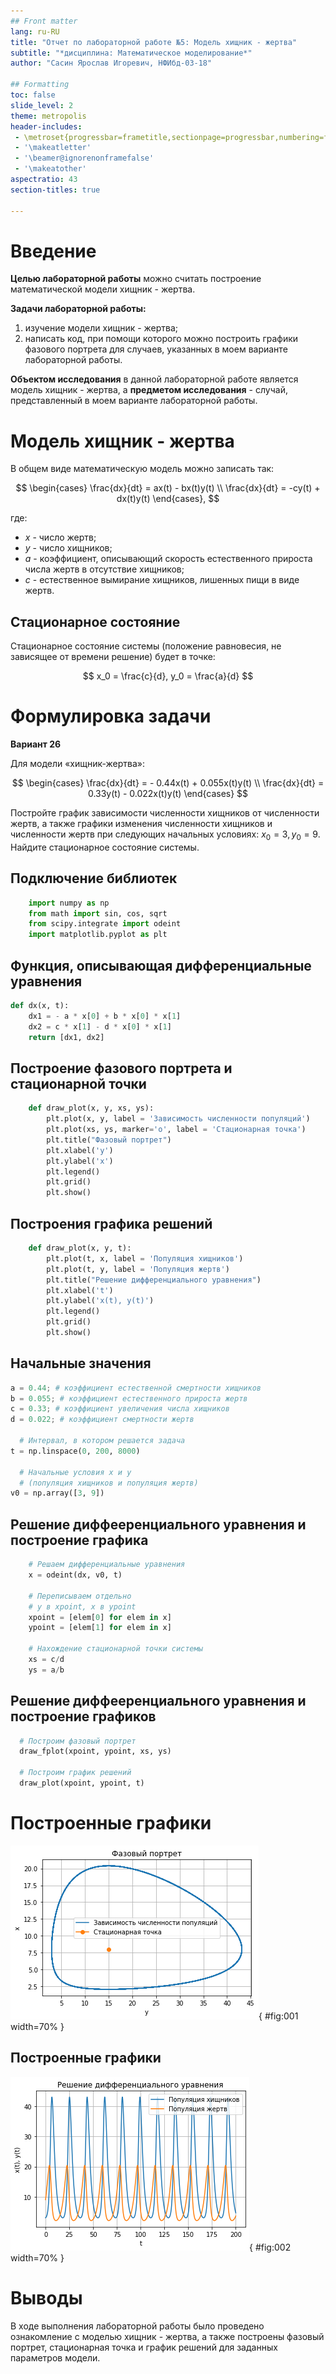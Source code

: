 ```yaml
---
## Front matter
lang: ru-RU
title: "Отчет по лабораторной работе №5: Модель хищник - жертва"
subtitle: "*дисциплина: Математическое моделирование*"
author: "Сасин Ярослав Игоревич, НФИбд-03-18"

## Formatting
toc: false
slide_level: 2
theme: metropolis
header-includes:
 - \metroset{progressbar=frametitle,sectionpage=progressbar,numbering=fraction}
 - '\makeatletter'
 - '\beamer@ignorenonframefalse'
 - '\makeatother'
aspectratio: 43
section-titles: true

---
```


# Введение 

**Целью лабораторной работы** можно считать построение математической модели хищник - жертва. 

**Задачи лабораторной работы:**  
1. изучение модели хищник - жертва;    
2. написать код, при помощи которого можно построить графики фазового портрета для случаев, указанных в моем варианте лабораторной работы. 

**Объектом исследования** в данной лабораторной работе является модель хищник - жертва, а **предметом исследования** - случай, представленный в моем варианте лабораторной работы.

# Модель хищник - жертва

В общем виде математическую модель можно записать так: 

$$
  \begin{cases}
    \frac{dx}{dt} =  ax(t) - bx(t)y(t)
    \\
    \frac{dx}{dt} =  -cy(t) + dx(t)y(t)
  \end{cases},
$$

где: 

- $x$ - число жертв;  
- $y$ - число хищников;  
- $a$ -  коэффициент, описывающий скорость естественного прироста числа жертв в отсутствие хищников;  
- $c$ - естественное вымирание хищников, лишенных пищи в виде жертв.  

## Стационарное состояние

Стационарное состояние системы (положение равновесия, не зависящее от времени решение) будет в точке: 

$$
x_0 = \frac{c}{d}, y_0 = \frac{a}{d}
$$ 

# Формулировка задачи 

**Вариант 26**

Для модели «хищник-жертва»:

$$
  \begin{cases}
    \frac{dx}{dt} =  - 0.44x(t) + 0.055x(t)y(t)
    \\
    \frac{dx}{dt} = 0.33y(t) - 0.022x(t)y(t)
  \end{cases}
$$

Постройте график зависимости численности хищников от численности жертв, а также графики изменения численности хищников и численности жертв при следующих начальных условиях: $x_0 = 3, y_0 = 9$. Найдите стационарное состояние системы.

## Подключение библиотек

```py
	import numpy as np
	from math import sin, cos, sqrt
	from scipy.integrate import odeint
	import matplotlib.pyplot as plt
```

## Функция, описывающая дифференциальные уравнения

```py 
def dx(x, t):
    dx1 = - a * x[0] + b * x[0] * x[1]
    dx2 = c * x[1] - d * x[0] * x[1] 
    return [dx1, dx2]
```

## Построение фазового портрета и стационарной точки

```py
 	def draw_plot(x, y, xs, ys):
    	plt.plot(x, y, label = 'Зависимость численности популяций')
    	plt.plot(xs, ys, marker='o', label = 'Стационарная точка')
    	plt.title("Фазовый портрет")
    	plt.xlabel('y')
    	plt.ylabel('x')
    	plt.legend()
    	plt.grid()
    	plt.show()
```

## Построения графика решений

```py
	def draw_plot(x, y, t):
    	plt.plot(t, x, label = 'Популяция хищников')
    	plt.plot(t, y, label = 'Популяция жертв')
    	plt.title("Решение дифференциального уравнения")
    	plt.xlabel('t')
    	plt.ylabel('x(t), y(t)')
    	plt.legend()
    	plt.grid()
    	plt.show()
```

## Начальные значения

```py 
a = 0.44; # коэффициент естественной смертности хищников
b = 0.055; # коэффициент естественного прироста жертв
c = 0.33; # коэффициент увеличения числа хищников
d = 0.022; # коэффициент смертности жертв

  # Интервал, в котором решается задача
t = np.linspace(0, 200, 8000)

  # Начальные условия x и y
  # (популяция хищников и популяция жертв)
v0 = np.array([3, 9])
```

## Решение диффееренциального уравнения и построение графика

```py
  	# Решаем дифференциальные уравнения
  	x = odeint(dx, v0, t)

  	# Переписываем отдельно 
  	# y в xpoint, x в ypoint
  	xpoint = [elem[0] for elem in x] 
  	ypoint = [elem[1] for elem in x]

  	# Нахождение стационарной точки системы
  	xs = c/d
  	ys = a/b
```

## Решение диффееренциального уравнения и построение графиков

```py
  # Построим фазовый портрет 
  draw_fplot(xpoint, ypoint, xs, ys)

  # Построим график решений
  draw_plot(xpoint, ypoint, t)
```

# Построенные графики

![Зависимости изменения численности хищников от изменения численности жертв с начальными значениями $y = 11$, $x = 8$](image1.png){ #fig:001 width=70% }

## Построенные графики

![Колебания изменения числа популяций хищников и жертв](image2.png){ #fig:002 width=70% }

# Выводы

В ходе выполнения лабораторной работы было проведено ознакомление с моделью хищник - жертва, а также построены фазовый портрет, стационарная точка и график решений для заданных параметров модели. 
